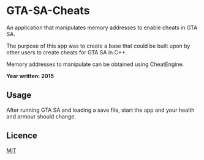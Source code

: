 # GTA-SA-Cheats
An application that manipulates memory addresses to enable cheats in GTA SA.

The purpose of this app was to create a base that could be built upon by other users to create cheats for GTA SA in C++.

Memory addresses to manipulate can be obtained using CheatEngine.

**Year written: 2015**

## Usage

After running GTA SA and loading a save file, start the app and your health and armour should change.

## Licence
[MIT](https://github.com/ahmedelnaggar1/GTA-SA-Cheats/blob/master/LICENSE)
